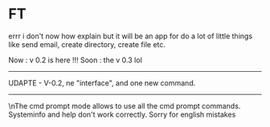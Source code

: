 # FT
errr i don't now how explain but it will be an app for do a lot of little things like send email, create directory, create file etc.

Now : v 0.2 is here !!!
Soon : the v 0.3 lol
____________
UDAPTE - V-0.2, ne "interface", and one new command.
____________

\nThe cmd prompt mode allows to use all the cmd prompt commands. Systeminfo and help don't work correctly.
Sorry for english mistakes

